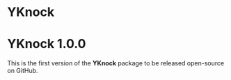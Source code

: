 # YKnock

# YKnock 1.0.0

This is the first version of the **YKnock** package to be released open-source on GitHub. 